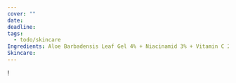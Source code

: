 ```yaml
---
cover: ""
date: 
deadline: 
tags:
  - todo/skincare
Ingredients: Aloe Barbadensis Leaf Gel 4% + Niacinamid 3% + Vitamin C 2% + Lactic Acid 0.3% + Menthol
Skincare: 
---
```

!